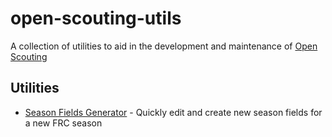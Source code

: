 # open-scouting-utils

A collection of utilities to aid in the development and maintenance of [Open Scouting](https://github.com/FRC-Team3484/open-scouting)

## Utilities
- [Season Fields Generator](/season-fields-generator/README.md) - Quickly edit and create new season fields for a new FRC season